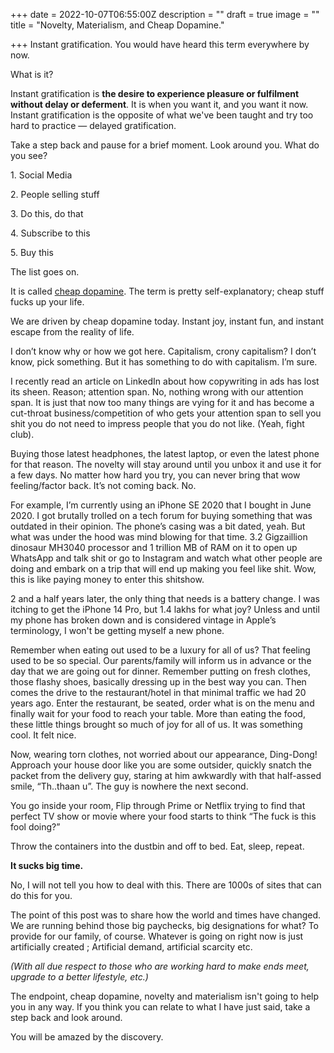 +++
date = 2022-10-07T06:55:00Z
description = ""
draft = true
image = ""
title = "Novelty, Materialism, and Cheap Dopamine."

+++
Instant gratification. You would have heard this term everywhere by now.

What is it?

Instant gratification is **the desire to experience pleasure or fulfilment without delay or deferment**. It is when you want it, and you want it now. Instant gratification is the opposite of what we've been taught and try too hard to practice — delayed gratification.

Take a step back and pause for a brief moment. Look around you. What do you see?

1\. Social Media

2\. People selling stuff

3\. Do this, do that

4\. Subscribe to this

5\. Buy this

The list goes on.

It is called [cheap dopamine](https://us3.campaign-archive.com/?u=1a4075a19d846d04eb2ac8f89&id=e64f42c825). The term is pretty self-explanatory; cheap stuff fucks up your life.

We are driven by cheap dopamine today. Instant joy, instant fun, and instant escape from the reality of life.

I don’t know why or how we got here. Capitalism, crony capitalism? I don’t know, pick something. But it has something to do with capitalism. I’m sure.

I recently read an article on LinkedIn about how copywriting in ads has lost its sheen. Reason; attention span. No, nothing wrong with our attention span. It is just that now too many things are vying for it and has become a cut-throat business/competition of who gets your attention span to sell you shit you do not need to impress people that you do not like. (Yeah, fight club).

Buying those latest headphones, the latest laptop, or even the latest phone for that reason. The novelty will stay around until you unbox it and use it for a few days. No matter how hard you try, you can never bring that wow feeling/factor back. It’s not coming back. No.

For example, I’m currently using an iPhone SE 2020 that I bought in June 2020. I got brutally trolled on a tech forum for buying something that was outdated in their opinion. The phone’s casing was a bit dated, yeah. But what was under the hood was mind blowing for that time. 3.2 Gigzaillion dinosaur MH3040 processor and 1 trillion MB of RAM on it to open up WhatsApp and talk shit or go to Instagram and watch what other people are doing and embark on a trip that will end up making you feel like shit. Wow, this is like paying money to enter this shitshow.

2 and a half years later, the only thing that needs is a battery change. I was itching to get the iPhone 14 Pro, but 1.4 lakhs for what joy? Unless and until my phone has broken down and is considered vintage in Apple’s terminology, I won't be getting myself a new phone.

Remember when eating out used to be a luxury for all of us? That feeling used to be so special. Our parents/family will inform us in advance or the day that we are going out for dinner. Remember putting on fresh clothes, those flashy shoes, basically dressing up in the best way you can. Then comes the drive to the restaurant/hotel in that minimal traffic we had 20 years ago. Enter the restaurant, be seated, order what is on the menu and finally wait for your food to reach your table. More than eating the food, these little things brought so much of joy for all of us. It was something cool. It felt nice.

Now, wearing torn clothes, not worried about our appearance, Ding-Dong! Approach your house door like you are some outsider, quickly snatch the packet from the delivery guy, staring at him awkwardly with that half-assed smile, “Th..thaan u”. The guy is nowhere the next second.

You go inside your room, Flip through Prime or Netflix trying to find that perfect TV show or movie where your food starts to think “The fuck is this fool doing?”

Throw the containers into the dustbin and off to bed. Eat, sleep, repeat.

**It sucks big time.**

No, I will not tell you how to deal with this. There are 1000s of sites that can do this for you.

The point of this post was to share how the world and times have changed. We are running behind those big paychecks, big designations for what? To provide for our family, of course. Whatever is going on right now is just artificially created ; Artificial demand, artificial scarcity etc.

_(With all due respect to those who are working hard to make ends meet, upgrade to a better lifestyle, etc.)_

The endpoint, cheap dopamine, novelty and materialism isn't going to help you in any way. If you think you can relate to what I have just said, take a step back and look around.  
  
You will be amazed by the discovery.